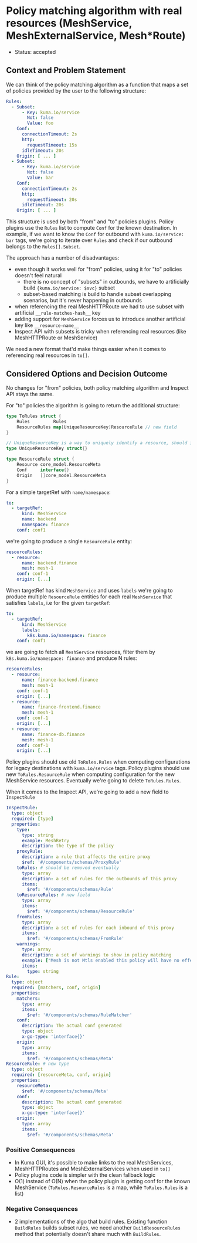 # Policy matching algorithm with real resources (MeshService, MeshExternalService, Mesh*Route)

* Status: accepted

## Context and Problem Statement

We can think of the policy matching algorithm as a function
that maps a set of policies provided by the user to the following structure:

```yaml
Rules:
  - Subset:
      - Key: kuma.io/service
        Not: false
        Value: foo
    Conf:
      connectionTimeout: 2s
      http:
        requestTimeout: 15s
      idleTimeout: 20s
    Origin: [ ... ]
  - Subset:
      - Key: kuma.io/service
        Not: false
        Value: bar
    Conf:
      connectionTimeout: 2s
      http:
        requestTimeout: 20s
      idleTimeout: 20s
    Origin: [ ... ]
```

This structure is used by both "from" and "to" policies plugins.
Policy plugins use the `Rules` list to compute `Conf` for the known destination.
In example, if we want to know the `Conf` for outbound with `kuma.io/service: bar` tags,
we're going to iterate over `Rules` and check if our outbound belongs to the `Rules[].Subset`.

The approach has a number of disadvantages:

* even though it works well for "from" policies, using it for "to" policies doesn't feel natural
  * there is no concept of "subsets" in outbounds, we have to artificially build `{kuma.io/service: $svc}` subset
  * subset-based matching is build to handle subset overlapping scenarios, but it's never happening in outbounds
* when referencing the real MeshHTTPRoute we had to use subset with artificial `__rule-matches-hash__` key
* adding support for `MeshService` forces us to introduce another artificial key like `__resource-name__`
* Inspect API with subsets is tricky when referencing real resources (like MeshHTTPRoute or MeshService)

We need a new format that'd make things easier when it comes to referencing real resources in `to[]`.

## Considered Options and Decision Outcome

No changes for "from" policies, both policy matching algorithm and Inspect API stays the same.

For "to" policies the algorithm is going to return the additional structure:

```go
type ToRules struct {
    Rules         Rules 
    ResourceRules map[UniqueResourceKey]ResourceRule // new field
}

// UniqueResourceKey is a way to uniquely identify a resource, should include ResourceType, Name and Mesh
type UniqueResourceKey struct{}

type ResourceRule struct {
    Resource core_model.ResourceMeta
    Conf     interface{}
    Origin   []core_model.ResourceMeta
}
```

For a simple targetRef with `name/namespace`:

```yaml
to:
  - targetRef:
      kind: MeshService
      name: backend
      namespace: finance
    conf: conf1
```

we're going to produce a single `ResourceRule` entity:

```yaml
resourceRules:
  - resource:
      name: backend.finance
      mesh: mesh-1
    conf: conf-1
    origin: [...]
```

When targetRef has kind `MeshService` and uses `labels` we're going to produce multiple `ResourceRule` entities
for each real `MeshService` that satisfies `labels`, i.e for the given `targetRef`:

```yaml
to:
  - targetRef:
      kind: MeshService
      labels:
        k8s.kuma.io/namespace: finance
    conf: conf1
```

we are going to fetch all `MeshService` resources, filter them by `k8s.kuma.io/namespace: finance` and produce N rules:

```yaml
resourceRules:
  - resource:
      name: finance-backend.finance
      mesh: mesh-1
    conf: conf-1
    origin: [...]
  - resource:
      name: finance-frontend.finance
      mesh: mesh-1
    conf: conf-1
    origin: [...]
  - resource:
      name: finance-db.finance
      mesh: mesh-1
    conf: conf-1
    origin: [...]
```

Policy plugins should use old `ToRules.Rules` when computing configurations for legacy destinations with `kuma.io/service` tags.
Policy plugins should use new `ToRules.ResourceRule` when computing configuration for the new MeshService resources.
Eventually we're going to delete `ToRules.Rules`.

When it comes to the Inspect API, we're going to add a new field to `InspectRule`

```yaml
InspectRule:
  type: object
  required: [type]
  properties:
    type:
      type: string
      example: MeshRetry
      description: the type of the policy
    proxyRule:
      description: a rule that affects the entire proxy
      $ref: '#/components/schemas/ProxyRule'
    toRules: # should be removed eventually
      type: array
      description: a set of rules for the outbounds of this proxy
      items:
        $ref: '#/components/schemas/Rule'
    toResourceRules: # new field
      type: array
      items:
        $ref: '#/components/schemas/ResourceRule'
    fromRules:
      type: array
      description: a set of rules for each inbound of this proxy
      items:
        $ref: '#/components/schemas/FromRule'
    warnings:
      type: array
      description: a set of warnings to show in policy matching
      example: ["Mesh is not Mtls enabled this policy will have no effect"]
      items:
        type: string
Rule:
  type: object
  required: [matchers, conf, origin]
  properties:
    matchers:
      type: array
      items:
        $ref: '#/components/schemas/RuleMatcher'
    conf:
      description: The actual conf generated
      type: object
      x-go-type: 'interface{}'
    origin:
      type: array
      items:
        $ref: '#/components/schemas/Meta'
ResourceRule: # new type
  type: object
  required: [resourceMeta, conf, origin]
  properties:
    resourceMeta:
      $ref: '#/components/schemas/Meta'
    conf:
      description: The actual conf generated
      type: object
      x-go-type: 'interface{}'
    origin:
      type: array
      items:
        $ref: '#/components/schemas/Meta'
```

### Positive Consequences

* In Kuma GUI, it's possible to make links to the real MeshServices, MeshHTTPRoutes and MeshExternalServices when used in `to[]`
* Policy plugins code is simpler with the clean fallback logic
* O(1) instead of O(N) when the policy plugin is getting conf for the known MeshService
  (`ToRules.ResourceRules` is a map, while `ToRules.Rules` is a list)

### Negative Consequences

* 2 implementations of the algo that build rules.
  Existing function `BuildRules` builds subset rules,
  we need another `BuildResourceRules` method that potentially doesn't share much with `BuildRules`.
